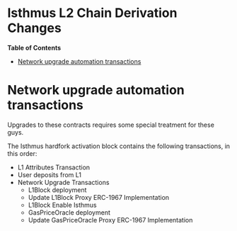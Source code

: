 # Isthmus L2 Chain Derivation Changes

<!-- START doctoc generated TOC please keep comment here to allow auto update -->
<!-- DON'T EDIT THIS SECTION, INSTEAD RE-RUN doctoc TO UPDATE -->
**Table of Contents**

- [Network upgrade automation transactions](#network-upgrade-automation-transactions)

<!-- END doctoc generated TOC please keep comment here to allow auto update -->

# Network upgrade automation transactions

Upgrades to these contracts requires some special treatment for these guys.

The Isthmus hardfork activation block contains the following transactions, in this order:

- L1 Attributes Transaction
- User deposits from L1
- Network Upgrade Transactions
  - L1Block deployment
  - Update L1Block Proxy ERC-1967 Implementation
  - L1Block Enable Isthmus
  - GasPriceOracle deployment
  - Update GasPriceOracle Proxy ERC-1967 Implementation
